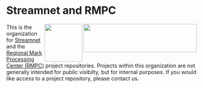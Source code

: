 # Streamnet and RMPC

<div>
<img align="right" style="display: block" width="300" height="75" src="https://www.streamnet.org/wp-content/uploads/2021/04/cropped-LogoFileStreamnet_text2.png">
</div>
<div>
<img align="right" style="display: block" width="100" height="100" src="https://www.rmis.org/images/rmis-logo-100.gif">
</div>

This is the organization for <a href="https://www.streamnet.org">Streamnet</a> and the <a href="https://www.rmpc.org">Regional Mark Processing Center (RMPC)</a> project repositories. Projects within this organization are not generally intended for public visibilty, but for internal purposes. If you would like access to a project repository, please contact us.
